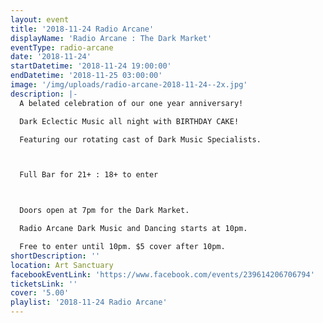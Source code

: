 ```yaml
---
layout: event
title: '2018-11-24 Radio Arcane'
displayName: 'Radio Arcane : The Dark Market'
eventType: radio-arcane
date: '2018-11-24'
startDatetime: '2018-11-24 19:00:00'
endDatetime: '2018-11-25 03:00:00'
image: '/img/uploads/radio-arcane-2018-11-24--2x.jpg'
description: |-
  A belated celebration of our one year anniversary!

  Dark Eclectic Music all night with BIRTHDAY CAKE!

  Featuring our rotating cast of Dark Music Specialists.



  Full Bar for 21+ : 18+ to enter



  Doors open at 7pm for the Dark Market.

  Radio Arcane Dark Music and Dancing starts at 10pm.

  Free to enter until 10pm. $5 cover after 10pm.
shortDescription: ''
location: Art Sanctuary
facebookEventLink: 'https://www.facebook.com/events/239614206706794'
ticketsLink: ''
cover: '5.00'
playlist: '2018-11-24 Radio Arcane'
---
```

